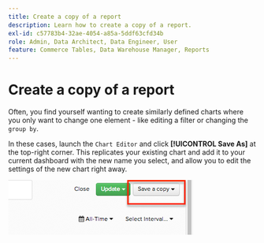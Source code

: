 ```yaml
---
title: Create a copy of a report
description: Learn how to create a copy of a report.
exl-id: c57783b4-32ae-4054-a85a-5ddf63cfd34b
role: Admin, Data Architect, Data Engineer, User
feature: Commerce Tables, Data Warehouse Manager, Reports
---
```

# Create a copy of a report

Often, you find yourself wanting to create similarly defined charts where you only want to change one element - like editing a filter or changing the `group by`.

In these cases, launch the `Chart Editor` and click **[!UICONTROL Save As]** at the top-right corner. This replicates your existing chart and add it to your current dashboard with the new name you select, and allow you to edit the settings of the new chart right away.

![](../../assets/create-report-copy.png)
